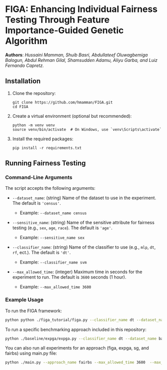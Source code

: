 # FIGA: Enhancing Individual Fairness Testing Through Feature Importance-Guided Genetic Algorithm
**Authors**: _Hussaini Mamman, Shuib Basri, Abdullateef Oluwagbemiga Balogun, Abdul Rehman Gilal, Shamsudden Adamu, Aliyu Garba, and Luiz Fernando Capretz._

## Installation

1. Clone the repository:
   ```
   git clone https://github.com/hmamman/FIGA.git
   cd FIGA
   ```

2. Create a virtual environment (optional but recommended):
   ```
   python -m venv venv
   source venv/bin/activate  # On Windows, use `venv\Scripts\activate`
   ```

3. Install the required packages:
   ```
   pip install -r requirements.txt
   ```


## Running Fairness Testing

### Command-Line Arguments

The script accepts the following arguments:

- `--dataset_name`: (string) Name of the dataset to use in the experiment. The default is `'census'`.
  - Example: `--dataset_name census`

- `--sensitive_name`: (string) Name of the sensitive attribute for fairness testing (e.g., `sex`, `age`, `race`). The default is `'age'`.
  - Example: `--sensitive_name sex`

- `--classifier_name`: (string) Name of the classifier to use (e.g., `mlp`, `dt`, `rf`, ect.). The default is `'dt'`.
  - Example: `--classifier_name svm`

- `--max_allowed_time`: (integer) Maximum time in seconds for the experiment to run. The default is `3600` seconds (1 hour).
  - Example: `--max_allowed_time 3600`

### Example Usage

To run the FIGA framework:
```bash
python python ./figa_tutorial/figa.py --classifier_name dt --dataset_name bank --sensitive_name age --max_allowed_time 3600
```

To run a specific benchmarking approach included in this repository:
```bash
python ./baseline/expga/expga.py --classifier_name dt --dataset_name bank --sensitive_name age --max_allowed_time 3600
```

You can also run all experiments for an approach (figa, expga, sg, and fairbs) using main.py file:
```bash
python ./main.py --approach_name fairbs --max_allowed_time 3600  --max_iteration 5  
```

